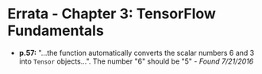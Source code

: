 # Errata - Chapter 3: TensorFlow Fundamentals

* **p.57:** "...the function automatically converts the scalar numbers 6 and 3 into `Tensor` objects...". The number "6" should be "5" - _Found 7/21/2016_
